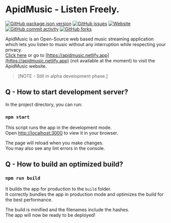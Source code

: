 # ApidMusic - Listen Freely.

[![GitHub package.json version](https://img.shields.io/github/package-json/v/apidware/apidmusic?style=plastic)](https://github.com/ApidWare/ApidMusic)
[![GitHub issues](https://img.shields.io/github/issues/apidware/apidmusic?style=plastic)](https://github.com/ApidWare/ApidMusic/issues)
[![Website](https://img.shields.io/website?down_color=red&down_message=Down&style=plastic&up_color=green&up_message=Up&url=https%3A%2F%2Fapidmusic.netlify.app)](https://apidmusic.netlify.app)
[![GitHub commit activity](https://img.shields.io/github/commit-activity/w/apidware/apidmusic?style=plastic)](https://github.com/ApidWare/ApidMusic)
[![GitHub forks](https://img.shields.io/github/forks/apidware/apidmusic?style=social)](https://github.com/ApidWare/ApidMusic)

ApidMusic is an Open-Source web based music streaming application which lets you listen to music without any interruption while respecting your privacy. \
[Click here](https://apidmusic.netlify.app) or go to [https://apidmusic.netlify.app](https://apidmusic.netlify.app) (not available at the moment) to visit the ApidMusic website.

>[NOTE - Still in alpha development phase.]

## Q - How to start development server?

In the project directory, you can run:

### `npm start`

This script runs the app in the development mode.\
Open [http://localhost:3000](http://localhost:3000) to view it in your browser.

The page will reload when you make changes.\
You may also see any lint errors in the console.

## Q - How to build an optimized build?

### `npm run build`

It builds the app for production to the `build` folder.\
It correctly bundles the app in production mode and optimizes the build for the best performance.

The build is minified and the filenames include the hashes.\
The app will now be ready to be deployed!
